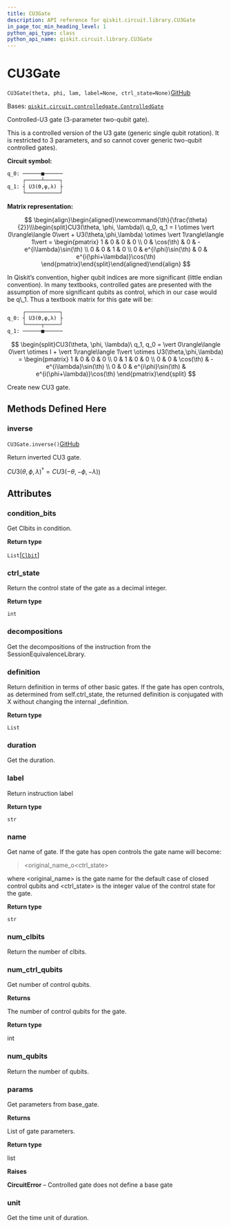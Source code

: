 ```yaml
---
title: CU3Gate
description: API reference for qiskit.circuit.library.CU3Gate
in_page_toc_min_heading_level: 1
python_api_type: class
python_api_name: qiskit.circuit.library.CU3Gate
---
```


# CU3Gate

<span id="qiskit.circuit.library.CU3Gate" />

`CU3Gate(theta, phi, lam, label=None, ctrl_state=None)`[GitHub](https://github.com/qiskit/qiskit/tree/stable/0.21/qiskit/circuit/library/standard_gates/u3.py "view source code")

Bases: [`qiskit.circuit.controlledgate.ControlledGate`](qiskit.circuit.ControlledGate "qiskit.circuit.controlledgate.ControlledGate")

Controlled-U3 gate (3-parameter two-qubit gate).

This is a controlled version of the U3 gate (generic single qubit rotation). It is restricted to 3 parameters, and so cannot cover generic two-qubit controlled gates).

**Circuit symbol:**

```python
q_0: ──────■──────
     ┌─────┴─────┐
q_1: ┤ U3(ϴ,φ,λ) ├
     └───────────┘
```

**Matrix representation:**

$$
 \begin{align}\begin{aligned}\newcommand{\th}{\frac{\theta}{2}}\\\begin{split}CU3(\theta, \phi, \lambda)\ q_0, q_1 =
    I \otimes \vert 0\rangle\langle 0\vert  +
    U3(\theta,\phi,\lambda) \otimes \vert 1\rangle\langle 1\vert  =
    \begin{pmatrix}
        1 & 0                   & 0 & 0 \\
        0 & \cos(\th)           & 0 & -e^{i\lambda}\sin(\th) \\
        0 & 0                   & 1 & 0 \\
        0 & e^{i\phi}\sin(\th)  & 0 & e^{i(\phi+\lambda)}\cos(\th)
    \end{pmatrix}\end{split}\end{aligned}\end{align} 
$$

<Admonition title="Note" type="note">
  In Qiskit’s convention, higher qubit indices are more significant (little endian convention). In many textbooks, controlled gates are presented with the assumption of more significant qubits as control, which in our case would be q\_1. Thus a textbook matrix for this gate will be:

  ```python
       ┌───────────┐
  q_0: ┤ U3(ϴ,φ,λ) ├
       └─────┬─────┘
  q_1: ──────■──────
  ```

  $$
  \begin{split}CU3(\theta, \phi, \lambda)\ q_1, q_0 =
      \vert 0\rangle\langle 0\vert  \otimes I +
      \vert 1\rangle\langle 1\vert  \otimes U3(\theta,\phi,\lambda) =
      \begin{pmatrix}
          1 & 0   & 0                  & 0 \\
          0 & 1   & 0                  & 0 \\
          0 & 0   & \cos(\th)          & -e^{i\lambda}\sin(\th) \\
          0 & 0   & e^{i\phi}\sin(\th) & e^{i(\phi+\lambda)}\cos(\th)
      \end{pmatrix}\end{split}
  $$
</Admonition>

Create new CU3 gate.

## Methods Defined Here

### inverse

<span id="qiskit.circuit.library.CU3Gate.inverse" />

`CU3Gate.inverse()`[GitHub](https://github.com/qiskit/qiskit/tree/stable/0.21/qiskit/circuit/library/standard_gates/u3.py "view source code")

Return inverted CU3 gate.

$CU3(\theta,\phi,\lambda)^{\dagger} =CU3(-\theta,-\phi,-\lambda)$)

## Attributes

<span id="qiskit.circuit.library.CU3Gate.condition_bits" />

### condition\_bits

Get Clbits in condition.

**Return type**

`List`\[[`Clbit`](qiskit.circuit.Clbit "qiskit.circuit.classicalregister.Clbit")]

<span id="qiskit.circuit.library.CU3Gate.ctrl_state" />

### ctrl\_state

Return the control state of the gate as a decimal integer.

**Return type**

`int`

<span id="qiskit.circuit.library.CU3Gate.decompositions" />

### decompositions

Get the decompositions of the instruction from the SessionEquivalenceLibrary.

<span id="qiskit.circuit.library.CU3Gate.definition" />

### definition

Return definition in terms of other basic gates. If the gate has open controls, as determined from self.ctrl\_state, the returned definition is conjugated with X without changing the internal \_definition.

**Return type**

`List`

<span id="qiskit.circuit.library.CU3Gate.duration" />

### duration

Get the duration.

<span id="qiskit.circuit.library.CU3Gate.label" />

### label

Return instruction label

**Return type**

`str`

<span id="qiskit.circuit.library.CU3Gate.name" />

### name

Get name of gate. If the gate has open controls the gate name will become:

> \<original\_name\_o\<ctrl\_state>

where \<original\_name> is the gate name for the default case of closed control qubits and \<ctrl\_state> is the integer value of the control state for the gate.

**Return type**

`str`

<span id="qiskit.circuit.library.CU3Gate.num_clbits" />

### num\_clbits

Return the number of clbits.

<span id="qiskit.circuit.library.CU3Gate.num_ctrl_qubits" />

### num\_ctrl\_qubits

Get number of control qubits.

**Returns**

The number of control qubits for the gate.

**Return type**

int

<span id="qiskit.circuit.library.CU3Gate.num_qubits" />

### num\_qubits

Return the number of qubits.

<span id="qiskit.circuit.library.CU3Gate.params" />

### params

Get parameters from base\_gate.

**Returns**

List of gate parameters.

**Return type**

list

**Raises**

**CircuitError** – Controlled gate does not define a base gate

<span id="qiskit.circuit.library.CU3Gate.unit" />

### unit

Get the time unit of duration.

